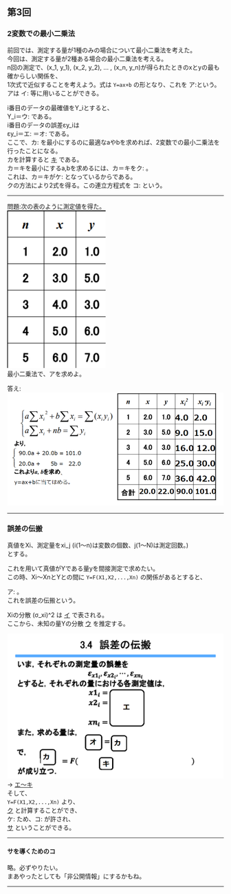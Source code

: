 ## 第3回

### 2変数での最小二乗法 

前回では、測定する量が1種のみの場合について最小二乗法を考えた。  
今回は、測定する量が2種ある場合の最小二乗法を考える。  
n回の測定で、(x_1, y_1), (x_2, y_2), ... , (x_n, y_n)が得られたときのxとyの最も確からしい関係を、  
1次式で近似することを考えよう。式は `Y=ax+b` の形となり、これを ア:<!-- hole 回帰直線 -->という。  
アは イ:<!-- hole データの予測、評価 --> 等に用いることができる。  

i番目のデータの最確値をY_iとすると、  
Y_i＝ウ: <!-- hole a･x_i+b --> である。  
i番目のデータの誤差εy_iは  
εy_i＝エ: <!-- hole y_i-Y_i --> ＝オ: <!-- hole yi-(a･xi+b) --> である。  
ここで、カ: <!-- hole Σ(εy_i)^2 --> を最小にするのに最適なaやbを求めれば、2変数での最小二乗法を行ったことになる。  
カを計算すると [キ](img/leastSquareMethod1.png) である。  
カ＝キを最小にするa,bを求めるには、カ＝キをク: <!-- hole aやbでそれぞれ偏微分した値が0になればよい --> 。  
これは、カ＝キがケ: <!-- hole aやbの下に凸の2次式 --> となっているからである。  
クの方法により2式を得る。この連立方程式を コ: <!-- hole 正規方程式 -->という。  
  
----

問題:次の表のように測定値を得た。  
![](img/leastSquareMethod2.png)  
最小二乗法で、アを求めよ。  
  
答え:![](img/leastSquareMethod3.png)  

----

### 誤差の伝搬

真値をXi、測定量をxi_j (i(1～n)は変数の個数、j(1～N)は測定回数。)  
とする。  

これを用いて真値がYである量yを間接測定で求めたい。  
この時、Xi～XnとYとの間に `Y=F(X1,X2,...,Xn)` の関係があるとすると、  

ア: <!-- hole 個々の測定量の精度σ_xiは最確値の測定精度σyに影響する -->。  
これを誤差の伝搬という。  

Xiの分散 (σ_xi)^2 は [イ](img/propagationOfError1.png) で表される。  
ここから、未知の量Yの分散 [ウ](img/propagationOfError2.png) を推定する。  


![](img/propagationOfError3.png)  
→ [エ～キ](img/propagationOfError4.png)  
そして、  
`Y=F(X1,X2,...,Xn)` より、  
[ク](img/propagationOfError5.png) と計算することができ、  
ケ: <!-- hole 誤差の3公理より、ε_xi_jは小さい --> ため、コ: <!-- hole テイラー展開 --> が許され、  
[サ](img/propagationOfError6.png) ということができる。

----

#### サを導くためのコ
略。必ずやりたい。  
まあやったとしても「非公開情報」にするかもね。

----









